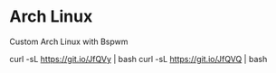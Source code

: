 # Arch Linux
Custom Arch Linux with Bspwm

curl -sL https://git.io/JfQVy | bash
curl -sL https://git.io/JfQVQ | bash

